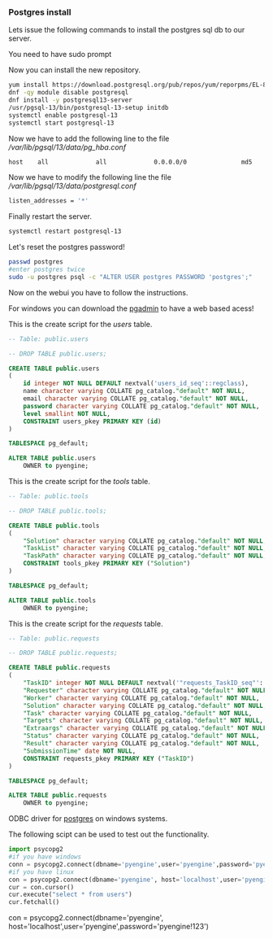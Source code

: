### Postgres install

Lets issue the following commands to install the postgres sql db to our server.

You need to have sudo prompt

Now you can install the new repository.

``` bash
yum install https://download.postgresql.org/pub/repos/yum/reporpms/EL-8-x86_64/pgdg-redhat-repo-latest.noarch.rpm -y 
dnf -qy module disable postgresql
dnf install -y postgresql13-server
/usr/pgsql-13/bin/postgresql-13-setup initdb
systemctl enable postgresql-13
systemctl start postgresql-13
```

Now we have to add the following line to the file */var/lib/pgsql/13/data/pg_hba.conf*

``` bash
host    all             all             0.0.0.0/0               md5
```

Now we have to modify the following line the file */var/lib/pgsql/13/data/postgresql.conf*

``` bash
listen_addresses = '*'
```

Finally restart the server.

``` bash
systemctl restart postgresql-13
```

Let's reset the postgres password!

``` bash
passwd postgres
#enter postgres twice
sudo -u postgres psql -c "ALTER USER postgres PASSWORD 'postgres';"
```

Now on the webui you have to follow the instructions.

For windows you can download the [pgadmin](https://ftp.postgresql.org/pub/pgadmin/pgadmin4/v4.28/windows/pgadmin4-4.28-x64.exe) to have a web based acess!

This is the create script for the *users* table.

``` sql
-- Table: public.users

-- DROP TABLE public.users;

CREATE TABLE public.users
(
    id integer NOT NULL DEFAULT nextval('users_id_seq'::regclass),
    name character varying COLLATE pg_catalog."default" NOT NULL,
    email character varying COLLATE pg_catalog."default" NOT NULL,
    password character varying COLLATE pg_catalog."default" NOT NULL,
    level smallint NOT NULL,
    CONSTRAINT users_pkey PRIMARY KEY (id)
)

TABLESPACE pg_default;

ALTER TABLE public.users
    OWNER to pyengine;
```

This is the create script for the *tools* table.

``` sql
-- Table: public.tools

-- DROP TABLE public.tools;

CREATE TABLE public.tools
(
    "Solution" character varying COLLATE pg_catalog."default" NOT NULL,
    "TaskList" character varying COLLATE pg_catalog."default" NOT NULL,
    "TaskPath" character varying COLLATE pg_catalog."default" NOT NULL,
    CONSTRAINT tools_pkey PRIMARY KEY ("Solution")
)

TABLESPACE pg_default;

ALTER TABLE public.tools
    OWNER to pyengine;
```

This is the create script for the *requests* table.

``` sql
-- Table: public.requests

-- DROP TABLE public.requests;

CREATE TABLE public.requests
(
    "TaskID" integer NOT NULL DEFAULT nextval('"requests_TaskID_seq"'::regclass),
    "Requester" character varying COLLATE pg_catalog."default" NOT NULL,
    "Worker" character varying COLLATE pg_catalog."default" NOT NULL,
    "Solution" character varying COLLATE pg_catalog."default" NOT NULL,
    "Task" character varying COLLATE pg_catalog."default" NOT NULL,
    "Targets" character varying COLLATE pg_catalog."default" NOT NULL,
    "Extraargs" character varying COLLATE pg_catalog."default" NOT NULL,
    "Status" character varying COLLATE pg_catalog."default" NOT NULL,
    "Result" character varying COLLATE pg_catalog."default" NOT NULL,
    "SubmissionTime" date NOT NULL,
    CONSTRAINT requests_pkey PRIMARY KEY ("TaskID")
)

TABLESPACE pg_default;

ALTER TABLE public.requests
    OWNER to pyengine;
```

ODBC driver for [postgres](https://ftp.postgresql.org/pub/odbc/versions/msi/psqlodbc_13_00_0000-x64.zip) on windows systems.

The following scipt can be used to test out the functionality.

``` python
import psycopg2
#if you have windows
conn = psycopg2.connect(dbname='pyengine',user='pyengine',password='pyengine!123',host='ansibler')
#if you have linux
con = psycopg2.connect(dbname='pyengine', host='localhost',user='pyengine',password='pyengine!123')
cur = con.cursor()
cur.execute("select * from users")
cur.fetchall()
```
con = psycopg2.connect(dbname='pyengine', host='localhost',user='pyengine',password='pyengine!123')